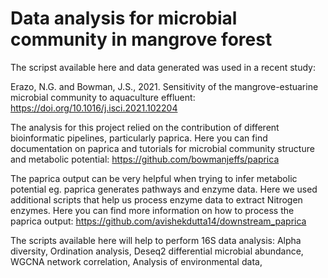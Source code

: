 # Data analysis for microbial community in mangrove forest

The scripst available here and data generated was used in a recent study: 

Erazo, N.G. and Bowman, J.S., 2021. Sensitivity of the mangrove-estuarine microbial community to aquaculture effluent: https://doi.org/10.1016/j.isci.2021.102204

The analysis for this project relied on the contribution of different bioinformatic pipelines, particularly paprica. Here you can find documentation on paprica and tutorials for microbial community structure and metabolic potential: https://github.com/bowmanjeffs/paprica

The paprica output can be very helpful when trying to infer metabolic potential eg. paprica generates pathways and enzyme data. Here we used additional scripts that help us process enzyme data to extract Nitrogen enzymes. Here you can find more information on how to process the paprica output: https://github.com/avishekdutta14/downstream_paprica 

The scripts available here will help to perform 16S data analysis:
Alpha diversity,
Ordination analysis,
Deseq2 differential microbial abundance,
WGCNA network correlation, 
Analysis of environmental data,
